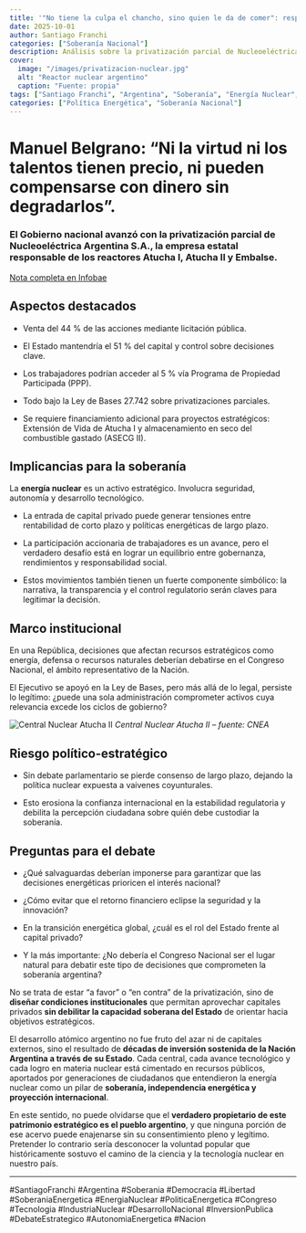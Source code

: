 ```yaml
---
title: '"No tiene la culpa el chancho, sino quien le da de comer": responsabilidad institucional en la defensa de los recursos estratégicos nacionales'
date: 2025-10-01
author: Santiago Franchi
categories: ["Soberanía Nacional"]
description: Análisis sobre la privatización parcial de Nucleoeléctrica Argentina S.A. y sus implicancias estratégicas para la soberanía energética nacional.
cover:
  image: "/images/privatizacion-nuclear.jpg"
  alt: "Reactor nuclear argentino"
  caption: "Fuente: propia"
tags: ["Santiago Franchi", "Argentina", "Soberanía", "Energía Nuclear", "Política Energética", "Congreso", "Desarrollo Nacional"]
categories: ["Política Energética", "Soberanía Nacional"]
---
```


#  **Manuel Belgrano: “Ni la virtud ni los talentos tienen precio, ni pueden compensarse con dinero sin degradarlos”**.

### El Gobierno nacional avanzó con la privatización parcial de **Nucleoeléctrica Argentina S.A.**, la empresa estatal responsable de los reactores **Atucha I, Atucha II y Embalse**.

[Nota completa en Infobae](https://www.infobae.com/economia/2025/09/30/el-gobierno-avanzo-con-la-privatizacion-parcial-de-la-empresa-que-opera-los-reactores-nucleares/)



## Aspectos destacados

- Venta del 44 % de las acciones mediante licitación pública.

- El Estado mantendría el 51 % del capital y control sobre decisiones clave.

- Los trabajadores podrían acceder al 5 % vía Programa de Propiedad Participada (PPP).

- Todo bajo la Ley de Bases 27.742 sobre privatizaciones parciales.

- Se requiere financiamiento adicional para proyectos estratégicos: Extensión de Vida de Atucha I y almacenamiento en seco del combustible gastado (ASECG II).



## Implicancias para la soberanía

La **energía nuclear** es un activo estratégico. Involucra seguridad, autonomía y desarrollo tecnológico.

- La entrada de capital privado puede generar tensiones entre rentabilidad de corto plazo y políticas energéticas de largo plazo.

- La participación accionaria de trabajadores es un avance, pero el verdadero desafío está en lograr un equilibrio entre gobernanza, rendimientos y responsabilidad social.

- Estos movimientos también tienen un fuerte componente simbólico: la narrativa, la transparencia y el control regulatorio serán claves para legitimar la decisión.



## Marco institucional

En una República, decisiones que afectan recursos estratégicos como energía, defensa o recursos naturales deberían debatirse en el Congreso Nacional, el ámbito representativo de la Nación.

El Ejecutivo se apoyó en la Ley de Bases, pero más allá de lo legal, persiste lo legítimo: ¿puede una sola administración comprometer activos cuya relevancia excede los ciclos de gobierno?



![Central Nuclear Atucha II](/images/atucha2.jpg)
*Central Nuclear Atucha II – fuente: CNEA*



## Riesgo político-estratégico

- Sin debate parlamentario se pierde consenso de largo plazo, dejando la política nuclear expuesta a vaivenes coyunturales.

- Esto erosiona la confianza internacional en la estabilidad regulatoria y debilita la percepción ciudadana sobre quién debe custodiar la soberanía.

## Preguntas para el debate

- ¿Qué salvaguardas deberían imponerse para garantizar que las decisiones energéticas prioricen el interés nacional?

- ¿Cómo evitar que el retorno financiero eclipse la seguridad y la innovación?

- En la transición energética global, ¿cuál es el rol del Estado frente al capital privado?

- Y la más importante: ¿No debería el Congreso Nacional ser el lugar natural para debatir este tipo de decisiones que comprometen la soberanía argentina?



No se trata de estar “a favor” o “en contra” de la privatización, sino de **diseñar condiciones institucionales** que permitan aprovechar capitales privados **sin debilitar la capacidad soberana del Estado** de orientar hacia objetivos estratégicos.

El desarrollo atómico argentino no fue fruto del azar ni de capitales externos, sino el resultado de **décadas de inversión sostenida de la Nación Argentina a través de su Estado**. Cada central, cada avance tecnológico y cada logro en materia nuclear está cimentado en recursos públicos, aportados por generaciones de ciudadanos que entendieron la energía nuclear como un pilar de **soberanía, independencia energética y proyección internacional**.

En este sentido, no puede olvidarse que el **verdadero propietario de este patrimonio estratégico es el pueblo argentino**, y que ninguna porción de ese acervo puede enajenarse sin su consentimiento pleno y legítimo. Pretender lo contrario sería desconocer la voluntad popular que históricamente sostuvo el camino de la ciencia y la tecnología nuclear en nuestro país.

---

#SantiagoFranchi #Argentina #Soberania #Democracia #Libertad #SoberaniaEnergetica #EnergiaNuclear #PoliticaEnergetica #Congreso #Tecnologia #IndustriaNuclear #DesarrolloNacional #InversionPublica #DebateEstrategico #AutonomiaEnergetica #Nacion
